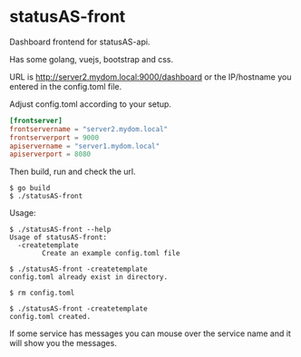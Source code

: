 statusAS-front
==============

Dashboard frontend for statusAS-api.

Has some golang, vuejs, bootstrap and css.

URL is http://server2.mydom.local:9000/dashboard or the IP/hostname you entered in the config.toml file.

Adjust config.toml according to your setup.
```toml
[frontserver]
frontservername = "server2.mydom.local"
frontserverport = 9000
apiservername = "server1.mydom.local"
apiserverport = 8080
```

Then build, run and check the url.
```
$ go build
$ ./statusAS-front
```

Usage:
```
$ ./statusAS-front --help
Usage of statusAS-front:
  -createtemplate
        Create an example config.toml file

$ ./statusAS-front -createtemplate
config.toml already exist in directory.

$ rm config.toml

$ ./statusAS-front -createtemplate
config.toml created.
```

If some service has messages you can mouse over the service name and it will show you the messages.
